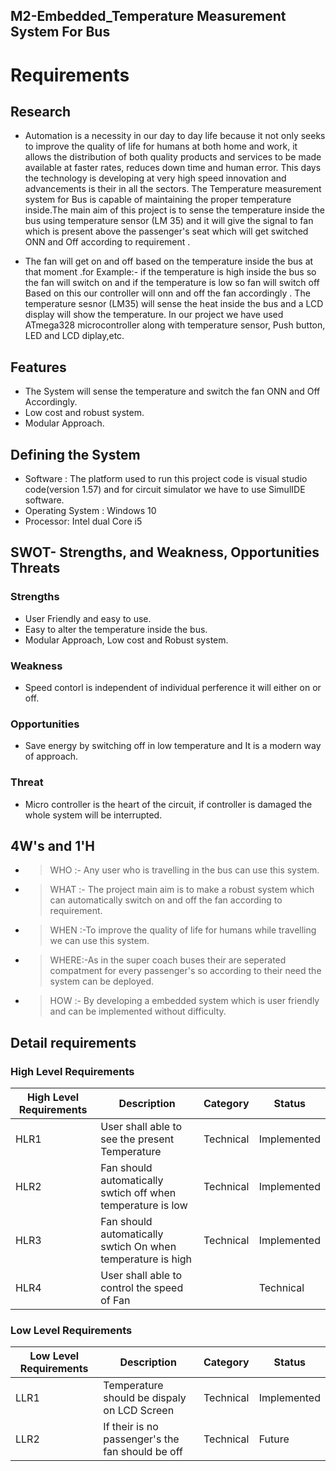 ## M2-Embedded_Temperature Measurement System For Bus

# Requirements

## Research
-  Automation is a necessity in our day to day life  because it not only seeks to improve the quality of life for humans at both home and work, it allows the distribution of both quality products and services to be made available at faster rates, reduces down time and human error. This days the technology is developing at very high speed innovation and advancements is their in all the sectors. The Temperature measurement system for Bus is capable of maintaining the proper temperature inside.The main aim of this project is to sense the temperature inside the bus  using temperature sensor (LM 35) and it will give the signal to fan which is present above the passenger's seat which will get switched ONN and Off according to requirement .

- The fan will get on and off based on the temperature inside the bus at that moment .for Example:- if the temperature is high  inside the bus so the fan will switch on and if the temperature is low so fan will switch off Based on this our controller will onn and off the fan accordingly . The temperature sesnor (LM35) will sense the heat inside the bus and a LCD display will show the temperature. In our project we have used ATmega328 microcontroller along with temperature sensor, Push button, LED and LCD diplay,etc.

## Features
- The System will sense the temperature and switch the fan ONN and Off Accordingly.
- Low cost and robust system.
- Modular Approach.

## Defining the System
- Software :  The platform  used to run  this project code is visual studio code(version 1.57) and for circuit simulator we have to use SimulIDE software.
- Operating System :  Windows 10
- Processor: Intel dual Core i5

## SWOT- Strengths, and Weakness, Opportunities Threats

### Strengths
- User Friendly and easy to use.
- Easy to alter the temperature inside the bus.
- Modular Approach, Low cost and Robust system.

### Weakness
- Speed contorl is independent of individual perference it will either on or off.
### Opportunities
- Save energy by switching off  in low temperature and It is a modern way of approach.
### Threat
- Micro controller is the heart of the circuit, if controller is damaged the whole system will be interrupted.

## 4W's and 1'H
- > WHO :- Any user who is travelling in the  bus can use this system.
- > WHAT :- The project main aim is to make a robust system which can automatically switch on and off the fan according to requirement.
- > WHEN :-To improve the quality of life for humans while travelling we can use this system. 
- > WHERE:-As in the super coach buses their are seperated compatment for every passenger's so according to their need the system can be deployed.
- > HOW :- By developing a embedded system which is user friendly and can be implemented without difficulty.
## Detail requirements

### High Level Requirements
| High Level Requirements      | Description |Category |Status|
| ----------- | ----------- | ----------- | ----------- |
| HLR1      | User shall able to see the present Temperature |Technical |Implemented|
| HLR2   | Fan should automatically swtich off when temperature is low |Technical |Implemented|
| HLR3  | Fan should automatically swtich On when temperature is high| Technical|Implemented| 
| HLR4   | User shall able to control the speed of Fan| |Technical|Future|

### Low Level Requirements
| Low Level Requirements      | Description|Category |Status|
| ----------- | ----------- |----------- |----------- |
| LLR1      |  Temperature should be dispaly on LCD Screen    |Technical|Implemented|
| LLR2   |If their is no passenger's the fan should be off| Technical|Future|



